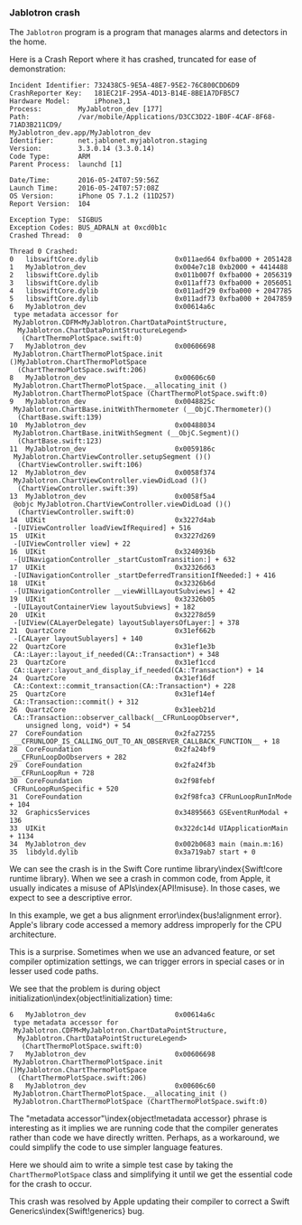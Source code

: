 ### Jablotron crash

The `Jablotron` program is a program that manages alarms and detectors in the home.

Here is a Crash Report where it has crashed, truncated for ease of demonstration:

```
Incident Identifier: 732438C5-9E5A-48E7-95E2-76C800CDD6D9
CrashReporter Key:   181EC21F-295A-4D13-B14E-8BE1A7DFB5C7
Hardware Model:      iPhone3,1
Process:         MyJablotron_dev [177]
Path:            /var/mobile/Applications/D3CC3D22-1B0F-4CAF-8F68-71AD3B211CD9/
MyJablotron_dev.app/MyJablotron_dev
Identifier:      net.jablonet.myjablotron.staging
Version:         3.3.0.14 (3.3.0.14)
Code Type:       ARM
Parent Process:  launchd [1]

Date/Time:       2016-05-24T07:59:56Z
Launch Time:     2016-05-24T07:57:08Z
OS Version:      iPhone OS 7.1.2 (11D257)
Report Version:  104

Exception Type:  SIGBUS
Exception Codes: BUS_ADRALN at 0xcd0b1c
Crashed Thread:  0

Thread 0 Crashed:
0   libswiftCore.dylib                   0x011aed64 0xfba000 + 2051428
1   MyJablotron_dev                      0x004e7c18 0xb2000 + 4414488
2   libswiftCore.dylib                   0x011b007f 0xfba000 + 2056319
3   libswiftCore.dylib                   0x011aff73 0xfba000 + 2056051
4   libswiftCore.dylib                   0x011adf29 0xfba000 + 2047785
5   libswiftCore.dylib                   0x011adf73 0xfba000 + 2047859
6   MyJablotron_dev                      0x00614a6c
 type metadata accessor for
 MyJablotron.CDFM<MyJablotron.ChartDataPointStructure,
  MyJablotron.ChartDataPointStructureLegend>
   (ChartThermoPlotSpace.swift:0)
7   MyJablotron_dev                      0x00606698
 MyJablotron.ChartThermoPlotSpace.init ()MyJablotron.ChartThermoPlotSpace
  (ChartThermoPlotSpace.swift:206)
8   MyJablotron_dev                      0x00606c60
 MyJablotron.ChartThermoPlotSpace.__allocating_init ()
 MyJablotron.ChartThermoPlotSpace (ChartThermoPlotSpace.swift:0)
9   MyJablotron_dev                      0x0048825c
 MyJablotron.ChartBase.initWithThermometer (__ObjC.Thermometer)()
  (ChartBase.swift:139)
10  MyJablotron_dev                      0x00488034
 MyJablotron.ChartBase.initWithSegment (__ObjC.Segment)()
  (ChartBase.swift:123)
11  MyJablotron_dev                      0x0059186c
 MyJablotron.ChartViewController.setupSegment ()()
  (ChartViewController.swift:106)
12  MyJablotron_dev                      0x0058f374
 MyJablotron.ChartViewController.viewDidLoad ()()
  (ChartViewController.swift:39)
13  MyJablotron_dev                      0x0058f5a4
 @objc MyJablotron.ChartViewController.viewDidLoad ()()
  (ChartViewController.swift:0)
14  UIKit                                0x3227d4ab
 -[UIViewController loadViewIfRequired] + 516
15  UIKit                                0x3227d269
 -[UIViewController view] + 22
16  UIKit                                0x3240936b
 -[UINavigationController _startCustomTransition:] + 632
17  UIKit                                0x32326d63
 -[UINavigationController _startDeferredTransitionIfNeeded:] + 416
18  UIKit                                0x32326b6d
 -[UINavigationController __viewWillLayoutSubviews] + 42
19  UIKit                                0x32326b05
 -[UILayoutContainerView layoutSubviews] + 182
20  UIKit                                0x32278d59
 -[UIView(CALayerDelegate) layoutSublayersOfLayer:] + 378
21  QuartzCore                           0x31ef662b
 -[CALayer layoutSublayers] + 140
22  QuartzCore                           0x31ef1e3b
 CA::Layer::layout_if_needed(CA::Transaction*) + 348
23  QuartzCore                           0x31ef1ccd
 CA::Layer::layout_and_display_if_needed(CA::Transaction*) + 14
24  QuartzCore                           0x31ef16df
 CA::Context::commit_transaction(CA::Transaction*) + 228
25  QuartzCore                           0x31ef14ef
 CA::Transaction::commit() + 312
26  QuartzCore                           0x31eeb21d
 CA::Transaction::observer_callback(__CFRunLoopObserver*,
    unsigned long, void*) + 54
27  CoreFoundation                       0x2fa27255
 __CFRUNLOOP_IS_CALLING_OUT_TO_AN_OBSERVER_CALLBACK_FUNCTION__ + 18
28  CoreFoundation                       0x2fa24bf9
 __CFRunLoopDoObservers + 282
29  CoreFoundation                       0x2fa24f3b
 __CFRunLoopRun + 728
30  CoreFoundation                       0x2f98febf
 CFRunLoopRunSpecific + 520
31  CoreFoundation                       0x2f98fca3 CFRunLoopRunInMode + 104
32  GraphicsServices                     0x34895663 GSEventRunModal + 136
33  UIKit                                0x322dc14d UIApplicationMain + 1134
34  MyJablotron_dev                      0x002b0683 main (main.m:16)
35  libdyld.dylib                        0x3a719ab7 start + 0
```

We can see the crash is in the Swift Core runtime library\index{Swift!core runtime library}.
When we see a crash in common code, from Apple, it usually indicates a misuse of APIs\index{API!misuse}.  In those cases, we expect to see a descriptive error.

In this example, we get a bus alignment error\index{bus!alignment error}.  Apple's library code accessed a memory address improperly for the CPU architecture.

This is a surprise.  Sometimes when we use an advanced feature, or set compiler optimization settings, we can trigger errors in special cases or in lesser used code paths.

We see that the problem is during object initialization\index{object!initialization} time:

```
6   MyJablotron_dev                      0x00614a6c
 type metadata accessor for
 MyJablotron.CDFM<MyJablotron.ChartDataPointStructure,
  MyJablotron.ChartDataPointStructureLegend>
   (ChartThermoPlotSpace.swift:0)
7   MyJablotron_dev                      0x00606698
 MyJablotron.ChartThermoPlotSpace.init ()MyJablotron.ChartThermoPlotSpace
  (ChartThermoPlotSpace.swift:206)
8   MyJablotron_dev                      0x00606c60
 MyJablotron.ChartThermoPlotSpace.__allocating_init ()
 MyJablotron.ChartThermoPlotSpace (ChartThermoPlotSpace.swift:0)
```

The "metadata accessor"\index{object!metadata accessor} phrase is interesting as it implies we are running code that the compiler generates rather than code we have directly written.  Perhaps, as a workaround, we could simplify the code to use simpler language features.

Here we should aim to write a simple test case by taking the `ChartThermoPlotSpace` class and simplifying it until we get the essential code for the crash to occur.

This crash was resolved by Apple updating their compiler to correct a Swift Generics\index{Swift!generics} bug.
